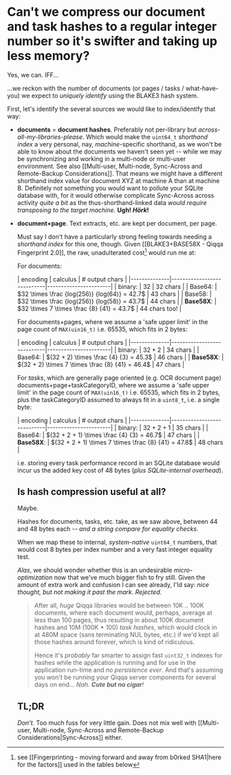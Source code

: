 # Can't we compress our document and task hashes to a regular integer number so it's swifter and taking up less memory?

Yes, we can. IFF...

...we reckon with the number of documents (or pages / tasks / what-have-you) we expect to *uniquely identify* using the BLAKE3 hash system.

First, let's identify the several sources we would like to index/identify that way:

- **documents** = **document hashes**. Preferably not per-library but *across-all-my-libraries-please*. Which would make the `uint64_t` *shorthand index* a very personal, nay, *machine*-specific shorthand, as we won't be able to know about the documents we haven't seen yet -- while we may be synchronizing and working in a multi-node or multi-user environment. See also [[Multi-user, Multi-node, Sync-Across and Remote-Backup Considerations]].
  That means we might have a different shorthand index value for document XYZ at machine A than at machine B. Definitely not something you would want to pollute your SQLite database with, for it would otherwise complicate Sync-Across across activity *quite a bit* as the thus-shorthand-linked data *would require transposing to the target machine*. **Ugh! *Hörk*!**
- **document+page**. Text extracts, etc. are kept per document, per page.
 
  Must say I don't have a particularly strong feeling towards needing a *shorthand index* for this one, though. Given [[BLAKE3+BASE58X - Qiqqa Fingerprint 2.0]], the raw, unadulterated cost[^1] would run me at: 
  
  [^1]: see [[Fingerprinting - moving forward and away from b0rked SHA1|here for the factors]] used in the tables below
  
  For documents:
  
  | encoding     | calculus                   | # output chars        |
|--------------|----------------------------|-----------------------|
| binary:         | $32$              | 32 chars              |
| Base64:      | $32 \times \frac {log(256)} {log(64)} = 42.7$     | 43 chars              |
| Base58:      | $32 \times \frac {log(256)} {log(58)} = 43.7$     | 44 chars              |
| **Base58X**: | $32 \times 7 \times \frac {8} {41} = 43.7$   | 44 chars too!    |

  For documents+pages, where we assume a 'safe upper limit' in the page count of `MAX(uin16_t)` i.e. 65535, which fits in 2 bytes:
  
  | encoding     | calculus                   | # output chars        |
|--------------|----------------------------|-----------------------|
| binary:         | $32 + 2$              | 34 chars              |
| Base64:      | $(32 + 2) \times \frac {4} {3} = 45.3$     | 46 chars       |
| **Base58X**: | $(32 + 2) \times 7 \times \frac {8} {41} = 46.4$   | 47 chars    |

  For *tasks*, which are generally page oriented (e.g. OCR document page) documents+page+taskCategoryID, where we assume a 'safe upper limit' in the page count of `MAX(uin16_t)` i.e. 65535, which fits in 2 bytes, plus the taskCategoryID assumed to always fit in a `uint8_t`, i.e. a single byte:
  
  | encoding     | calculus                   | # output chars        |
|--------------|----------------------------|-----------------------|
| binary:         | $32 + 2 + 1$              | 35 chars              |
| Base64:      | $(32 + 2 + 1) \times \frac {4} {3} = 46.7$     | 47 chars       |
| **Base58X**: | $(32 + 2 + 1) \times 7 \times \frac {8} {41} = 47.8$   | 48 chars    |

  i.e. storing every task performance record in an SQLite database would incur us the added key cost of  48 bytes (*plus SQLite-internal overhead*).
  
  
  
  ## Is hash compression useful at all?
  
  Maybe.
  
  Hashes for documents, tasks, etc. take, as we saw above, between 44 and 48 bytes each -- *and a string compare for equality checks*.
  
  When we map these to internal, *system-native* `uint64_t` numbers, that would cost 8 bytes per index number and a very fast integer equality test.
  
  *Alas*, we should wonder whether this is an undesirable  *micro-optimization* now that we've much bigger fish to fry still.
  Given the amount of extra work and confusion I can see already, I'ld say: *nice thought, but not making it past the mark*. *Rejected.*
  
  > After all, *huge* Qiqqa libraries would be between 10K .. 100K documents, where each document would, perhaps, average at less than 100 pages, thus resulting in about 100K document hashes and 10M (100K * 100) *task hashes*, which would clock in at 480M space (sans terminating NUL bytes, etc.) if we'd kept all those hashes around forever, which is kind of ridiculous.
  > 
  > Hence it's *probably* far smarter to assign fast `uint32_t` indexes for hashes while the application is running and for use in the application run-time and *no persistence ever*. And that's assuming you won't be running your Qiqqa server components for several days on end... *Nah. **Cute but no cigar**!*
  
  
  
  ## TL;DR
  
  *Don't.* Too much fuss for very little gain. Does not mix well with
  [[Multi-user, Multi-node, Sync-Across and Remote-Backup Considerations|Sync-Across]] either. 
  
  